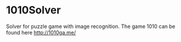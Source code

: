 # 1010Solver
Solver for puzzle game with image recognition. The game 1010 can be found here http://1010ga.me/
